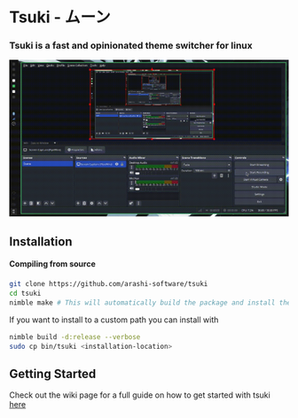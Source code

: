# Tsuki - ムーン
### Tsuki is a fast and opinionated theme switcher for linux
![](assets/tsuki.gif)

## Installation
#### Compiling from source
```sh
git clone https://github.com/arashi-software/tsuki
cd tsuki
nimble make # This will automatically build the package and install the binary to /usr/local/bin
```
If you want to install to a custom path you can install with
```sh
nimble build -d:release --verbose
sudo cp bin/tsuki <installation-location>
```

## Getting Started
Check out the wiki page for a full guide on how to get started with tsuki [here](https://github.com/arashi-software/tsuki/wiki/Getting-started)
